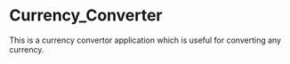 # Currency_Converter
This is a currency convertor application which is useful for converting any currency.
